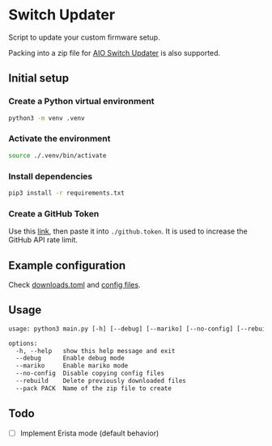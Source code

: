 # Switch Updater

Script to update your custom firmware setup.

Packing into a zip file for [AIO Switch Updater](https://github.com/HamletDuFromage/aio-switch-updater) is also supported.

## Initial setup

### Create a Python virtual environment

```sh
python3 -m venv .venv
```

### Activate the environment

```sh
source ./.venv/bin/activate
```

### Install dependencies

```sh
pip3 install -r requirements.txt
```

### Create a GitHub Token

Use this [link](https://github.com/settings/tokens/new?description=switch-updater%20(no%20scope%20required)), then paste it into `./github.token`. It is used to increase the GitHub API rate limit.

## Example configuration

Check [downloads.toml](./downloads.toml) and [config files](./config_files/).

## Usage

```txt
usage: python3 main.py [-h] [--debug] [--mariko] [--no-config] [--rebuild] [--pack PACK]

options:
  -h, --help   show this help message and exit
  --debug      Enable debug mode
  --mariko     Enable mariko mode
  --no-config  Disable copying config files
  --rebuild    Delete previously downloaded files
  --pack PACK  Name of the zip file to create
```

## Todo

- [ ] Implement Erista mode (default behavior)
